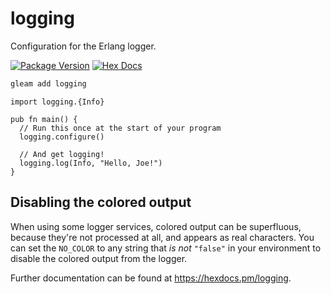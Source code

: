 # logging

Configuration for the Erlang logger.

[![Package Version](https://img.shields.io/hexpm/v/logging)](https://hex.pm/packages/logging)
[![Hex Docs](https://img.shields.io/badge/hex-docs-ffaff3)](https://hexdocs.pm/logging/)

```sh
gleam add logging
```

```gleam
import logging.{Info}

pub fn main() {
  // Run this once at the start of your program
  logging.configure()

  // And get logging!
  logging.log(Info, "Hello, Joe!")
}
```

## Disabling the colored output

When using some logger services, colored output can be superfluous, because
they're not processed at all, and appears as real characters. You can set
the `NO_COLOR` to any string that _is not_ `"false"` in your environment to
disable the colored output from the logger.

Further documentation can be found at <https://hexdocs.pm/logging>.

